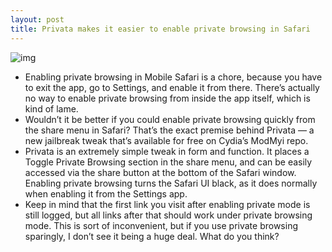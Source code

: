 ```yaml
---
layout: post
title: Privata makes it easier to enable private browsing in Safari
---
```

![img](http://media.idownloadblog.com/wp-content/uploads/2012/09/Privata.png)
* Enabling private browsing in Mobile Safari is a chore, because you have to exit the app, go to Settings, and enable it from there. There’s actually no way to enable private browsing from inside the app itself, which is kind of lame.
* Wouldn’t it be better if you could enable private browsing quickly from the share menu in Safari? That’s the exact premise behind Privata — a new jailbreak tweak that’s available for free on Cydia’s ModMyi repo.
* Privata is an extremely simple tweak in form and function. It places a Toggle Private Browsing section in the share menu, and can be easily accessed via the share button at the bottom of the Safari window. Enabling private browsing turns the Safari UI black, as it does normally when enabling it from the Settings app.
* Keep in mind that the first link you visit after enabling private mode is still logged, but all links after that should work under private browsing mode. This is sort of inconvenient, but if you use private browsing sparingly, I don’t see it being a huge deal. What do you think?

